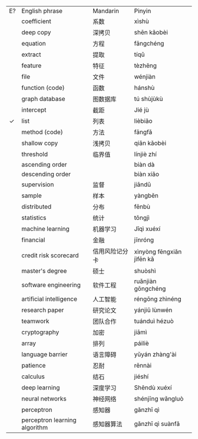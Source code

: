 |    |                               |          |                           | 
|----|-------------------------------|----------|---------------------------| 
| E? | English phrase                | Mandarin | Pinyin                    | 
|    | coefficient                   | 系数       | xìshù                     | 
|    | deep copy                     | 深拷贝      | shēn kǎobèi               | 
|    | equation                      | 方程       | fāngchéng                 | 
|    | extract                       | 提取       | tíqǔ                      | 
|    | feature                       | 特征       | tèzhēng                   | 
|    | file                          | 文件       | wénjiàn                   | 
|    | function (code)               | 函数       | hánshù                    | 
|    | graph database                | 图数据库     | tú shùjùkù                | 
|    | intercept                     | 截距       | Jié jù                    | 
| ✓  | list                          | 列表       | lièbiǎo                   | 
|    | method (code)                 | 方法       | fāngfǎ                    | 
|    | shallow copy                  | 浅拷贝      | qiǎn kǎobèi               | 
|    | threshold                     | 临界值      | línjiè zhí                | 
|    | ascending order               |          | biàn dà                   | 
|    | descending order              |          | biàn xiǎo                 | 
|    | supervision                   | 监督       | jiāndū                    | 
|    | sample                        | 样本       | yàngběn                   | 
|    | distributed                   | 分布       | fēnbù                     | 
|    | statistics                    | 统计       | tǒngjì                    | 
|    | machine learning              | 机器学习     | Jīqì xuéxí                | 
|    | financial                     | 金融       | jīnróng                   | 
|    | credit risk scorecard         | 信用风险记分卡  | xìnyòng fēngxiǎn jìfēn kǎ | 
|    | master's degree               | 硕士       | shuòshì                   | 
|    | software engineering          | 软件工程     | ruǎnjiàn gōngchéng        | 
|    | artificial intelligence       | 人工智能     | réngōng zhìnéng           | 
|    | research paper                | 研究论文     | yánjiū lùnwén             | 
|    | teamwork                      | 团队合作     | tuánduì hézuò             | 
|    | cryptography                  | 加密       | jiāmì                     | 
|    | array                         | 排列       | páiliè                    | 
|    | language barrier              | 语言障碍     | yǔyán zhàng'ài            | 
|    | patience                      | 忍耐       | rěnnài                    | 
|    | calculus                      | 结石       | jiéshí                    | 
|    | deep learning                 | 深度学习     | Shēndù xuéxí              | 
|    | neural networks               | 神经网络     | shénjīng wǎngluò          | 
|    | perceptron                    | 感知器      | gǎnzhī qì                 | 
|    | perceptron learning algorithm | 感知器算法    | gǎnzhī qì suànfǎ          | 
